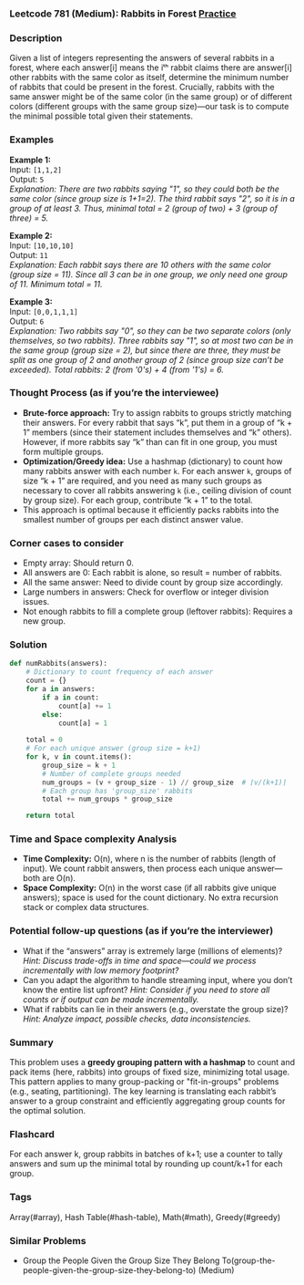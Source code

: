 ### Leetcode 781 (Medium): Rabbits in Forest [Practice](https://leetcode.com/problems/rabbits-in-forest)

### Description  
Given a list of integers representing the answers of several rabbits in a forest, where each answer[i] means the iᵗʰ rabbit claims there are answer[i] other rabbits with the same color as itself, determine the minimum number of rabbits that could be present in the forest. Crucially, rabbits with the same answer might be of the same color (in the same group) or of different colors (different groups with the same group size)—our task is to compute the minimal possible total given their statements.

### Examples  

**Example 1:**  
Input: `[1,1,2]`  
Output: `5`  
*Explanation: There are two rabbits saying "1", so they could both be the same color (since group size is 1+1=2). The third rabbit says "2", so it is in a group of at least 3. Thus, minimal total = 2 (group of two) + 3 (group of three) = 5.*

**Example 2:**  
Input: `[10,10,10]`  
Output: `11`  
*Explanation: Each rabbit says there are 10 others with the same color (group size = 11). Since all 3 can be in one group, we only need one group of 11. Minimum total = 11.*

**Example 3:**  
Input: `[0,0,1,1,1]`  
Output: `6`  
*Explanation: Two rabbits say "0", so they can be two separate colors (only themselves, so two rabbits). Three rabbits say "1", so at most two can be in the same group (group size = 2), but since there are three, they must be split as one group of 2 and another group of 2 (since group size can’t be exceeded). Total rabbits: 2 (from '0's) + 4 (from '1's) = 6.*

### Thought Process (as if you’re the interviewee)  
- **Brute-force approach:** Try to assign rabbits to groups strictly matching their answers. For every rabbit that says “k”, put them in a group of “k + 1” members (since their statement includes themselves and “k” others). However, if more rabbits say “k” than can fit in one group, you must form multiple groups.
- **Optimization/Greedy idea:** Use a hashmap (dictionary) to count how many rabbits answer with each number `k`. For each answer `k`, groups of size “k + 1” are required, and you need as many such groups as necessary to cover all rabbits answering `k` (i.e., ceiling division of count by group size). For each group, contribute “k + 1” to the total.
- This approach is optimal because it efficiently packs rabbits into the smallest number of groups per each distinct answer value.

### Corner cases to consider  
- Empty array: Should return 0.
- All answers are 0: Each rabbit is alone, so result = number of rabbits.
- All the same answer: Need to divide count by group size accordingly.
- Large numbers in answers: Check for overflow or integer division issues.
- Not enough rabbits to fill a complete group (leftover rabbits): Requires a new group.

### Solution

```python
def numRabbits(answers):
    # Dictionary to count frequency of each answer
    count = {}
    for a in answers:
        if a in count:
            count[a] += 1
        else:
            count[a] = 1
    
    total = 0
    # For each unique answer (group size = k+1)
    for k, v in count.items():
        group_size = k + 1
        # Number of complete groups needed
        num_groups = (v + group_size - 1) // group_size  # ⌈v/(k+1)⌉
        # Each group has 'group_size' rabbits
        total += num_groups * group_size

    return total
```

### Time and Space complexity Analysis  

- **Time Complexity:** O(n), where n is the number of rabbits (length of input). We count rabbit answers, then process each unique answer—both are O(n).
- **Space Complexity:** O(n) in the worst case (if all rabbits give unique answers); space is used for the count dictionary. No extra recursion stack or complex data structures.

### Potential follow-up questions (as if you’re the interviewer)  

- What if the “answers” array is extremely large (millions of elements)?
  *Hint: Discuss trade-offs in time and space—could we process incrementally with low memory footprint?*
- Can you adapt the algorithm to handle streaming input, where you don’t know the entire list upfront?
  *Hint: Consider if you need to store all counts or if output can be made incrementally.*
- What if rabbits can lie in their answers (e.g., overstate the group size)?
  *Hint: Analyze impact, possible checks, data inconsistencies.*

### Summary

This problem uses a **greedy grouping pattern with a hashmap** to count and pack items (here, rabbits) into groups of fixed size, minimizing total usage. This pattern applies to many group-packing or "fit-in-groups" problems (e.g., seating, partitioning). The key learning is translating each rabbit’s answer to a group constraint and efficiently aggregating group counts for the optimal solution.


### Flashcard
For each answer k, group rabbits in batches of k+1; use a counter to tally answers and sum up the minimal total by rounding up count/k+1 for each group.

### Tags
Array(#array), Hash Table(#hash-table), Math(#math), Greedy(#greedy)

### Similar Problems
- Group the People Given the Group Size They Belong To(group-the-people-given-the-group-size-they-belong-to) (Medium)